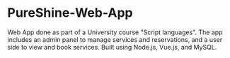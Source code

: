 # PureShine-Web-App
Web App done as part of a University course "Script languages". The app includes an admin panel to manage services and reservations, and a user side to view and book services. Built using Node.js, Vue.js, and MySQL.
